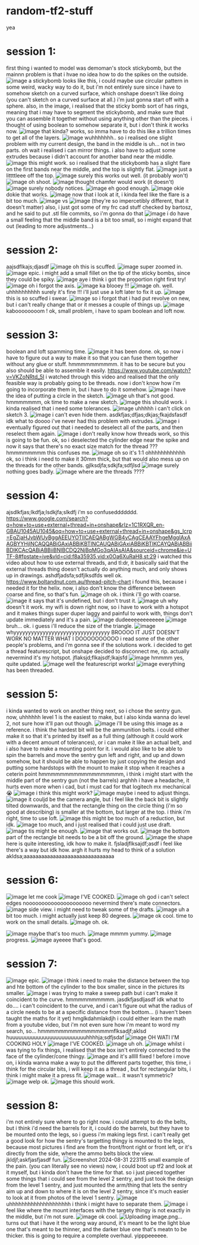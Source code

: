 # random-tf2-stuff
yea

# session 1:
first thing i wanted to model was demoman's stock stickybomb, but the mainnn problem is that i hvae no idea how to do the spikes on the outside. 
![image](https://github.com/user-attachments/assets/60ff2e51-8502-43ca-b1cd-3aa1141e975c)
a stickybomb looks like this, i could maybe use circular pattern in some weird, wacky way to do it, but i'm not entirely sure since i have to somehow sketch on a curved surface, which onshape doesn't like doing (you can't sketch on a curved surface at all.)
i'm just gonna start off with a sphere. 
also, in the image, i realised that the sticky bomb sort of has rings, meaning that i may have to segment the stickybomb, and make sure that you can assemble it together without using anything other than the pieces. 
i thought of using boolean to somehow separate it, but i don't think it works now. 
![image](https://github.com/user-attachments/assets/033cc44d-f108-4ebe-af6f-b58e54f1a64c)
that kinda? works, so imma have to do this like a trillion times to get all of the layers. 
![image](https://github.com/user-attachments/assets/33433da7-30ea-49bb-8f07-3f442491333a)
wuhhhhhhh..
so i realised one slight problem with my current design, the band in the middle is uh... not in two parts. 
oh wait i realised i can mirror things. 
i also have to adjust some extrudes because i didn't account for another band near the middle. 
![image](https://github.com/user-attachments/assets/c28ab5a0-400b-469f-9acd-8f6834341fdb)
this might work. 
so i realised that the stickybomb has a slight flare on the first bands near the middle, and the top is slightly flat. 
![image](https://github.com/user-attachments/assets/97c8b879-cb39-4acb-b2fe-e66243c1a6cf)
just a littttleee off the top. 
![image](https://github.com/user-attachments/assets/bc10bc98-7991-45de-a631-dfc525b6c301)
surely this works out well. (it probably won't)
![image](https://github.com/user-attachments/assets/34e90394-be17-4b11-b4b2-748f09921d8d)
oh shoot. 
![image](https://github.com/user-attachments/assets/87ff423c-c5a7-4fac-b4c3-1498000680dd)
thought chamfer would work (it doesn't)
![image](https://github.com/user-attachments/assets/183e8504-f1c1-42b4-965f-80c6b3be5c90)
surely nobody notices. 
![image](https://github.com/user-attachments/assets/a2d4c7c4-cb46-4206-8bde-99ef3024adbe)
eh good enough. 
![image](https://github.com/user-attachments/assets/183bb1e2-bf13-497f-a3f9-714d2181459c)
okie dokie that works. 
![image](https://github.com/user-attachments/assets/e58c0f16-a726-414b-bd1c-9e75bc818ba8)
now that i look at it, i kinda feel like the flare is a bit too much. 
![image](https://github.com/user-attachments/assets/3d69b8a3-d47a-4b82-a1c0-17210cd7f6f6)
vs
![image](https://github.com/user-attachments/assets/41ddb4b9-699f-460d-8d08-8f0e5a614134)
(they're so impercetibly different, that it doesn't matter)
also, i just got some of my frc cad stuff checked by bartosz, and he said to put .stl file commits, so i'm gonna do that 
![image](https://github.com/user-attachments/assets/14b823af-6a08-4ac1-8405-6517eb348e31)
i do have a small feeling that the middle band is a bit too small, so i might expand that out (leading to more adjustments...)

# session 2:
aajsdflkajs;djasdf
![image](https://github.com/user-attachments/assets/d0a40ded-e795-472f-81e8-7e48d14aee61)
oh this is scuffed. 
![image](https://github.com/user-attachments/assets/d20c15f3-557e-41a7-9ed2-0519112c5641)
super zoomed in. 
![image](https://github.com/user-attachments/assets/6304ed8e-0287-4ee8-8591-844c977d3d65)
epic. 
i might add a small fillet on the tip of the sticky bombs, since they could be spiky. 
![image](https://github.com/user-attachments/assets/0b703ba4-0a14-4495-a96f-318c57919343)
aye i think i got the proportion right first try!
![image](https://github.com/user-attachments/assets/e79663dd-8a34-4adc-bfd0-857d80a021cb)
oh i forgot the axis. 
![image](https://github.com/user-attachments/assets/f9a9669a-3186-424c-be99-43dece5f4c59)
ka blooey !!!
![image](https://github.com/user-attachments/assets/08011e5f-1e7b-41e2-8563-e1de808b9090)
oh.
well.
uhhhhhhhhhh surely it's fine !!!
i'll just use a loft later to fix it up. 
![image](https://github.com/user-attachments/assets/f66e8049-6ead-4666-873d-783d5a119e4f)
this is so scuffed i swear. 
![image](https://github.com/user-attachments/assets/a37b55c5-c37a-4b68-aaa2-61b697498a49)
so i forgot that i had put revolve on new, but i can't really change that or it messes a couple of things up. 
![image](https://github.com/user-attachments/assets/d416e418-c575-4f3d-b5b0-de0972d48753)
kaboooooooom !
ok, small problem, i have to spam boolean and loft now. 

# session 3:
boolean and loft spamming time. 
![image](https://github.com/user-attachments/assets/e4427858-546f-41d5-9f77-8c74d17028d2)
it has been done. 
ok, so now i have to figure out a way to make it so that you can fuse them together without any glue or stuff. 
hmmmmmmmmmm.
it has to be secure but you also should be able to assemble it easily. 
https://www.youtube.com/watch?v=VKZoNRtd_5I
i watched through this video and realised that the only feasible way is probably going to be threads. now i don't know how i'm going to incorporate them in, but i have to do it somehow. 
![image](https://github.com/user-attachments/assets/2dc0ff47-5704-489d-92a7-87cd2c9e66b2)
i have the idea of putting a circle in the sketch.
![image](https://github.com/user-attachments/assets/818b5ab0-8a4a-498f-8cce-7e44cadad32a)
uh that's not good. 
hmmmmmmm, ok time to make a new sketch. 
![image](https://github.com/user-attachments/assets/f3f89b07-96bd-49ac-8fc3-87b2404dd660)
this should work. 
i kinda realised that i need some tolerances. 
![image](https://github.com/user-attachments/assets/10d7cb01-90e1-4ce4-89d7-e291f96bb935)
uhhhhh i can't click on sketch 3.
![image](https://github.com/user-attachments/assets/99eef6aa-845f-4f92-b166-5b4efe1e679f)
i can't even hide them. 
asdkfjas;dfjas;dkjas;fkajdsfasdf
idk what to doooo
i've never had this problem with extrudes. 
![image](https://github.com/user-attachments/assets/6dac654a-d5d5-4392-8222-23f9c0c90afb)
i eventually figured out that i needed to deselect all of the parts, and then reselect them again. 
![image](https://github.com/user-attachments/assets/ca1e7216-8bec-4156-9534-240ad540484e)
i don't really know how threads work, so this is going to be fun. 
ok, so i deselected the cylinder edge near the spike and now it says that there's no exact size match for the thread ???
hmmmmmmmm this confuses me. 
![image](https://github.com/user-attachments/assets/a915c075-38a2-457a-b57f-436a8b2b1cc1)
oh so it's 1:1 ohhhhhhhhhhhh
ok, so i think i need to make it 30mm thick, but that would also mess up on the threads for the other bands.
gjlksdjfa;sdkjfa;sdfjlsd
![image](https://github.com/user-attachments/assets/72dbfb1d-8c48-4f19-94cd-501ec2f3c27f)
surely nothing goes badly. 
![image](https://github.com/user-attachments/assets/1bca99b3-c527-4ee5-beb1-3e2ea424d2f8)
where are the threads ????

# session 4:
ajsdlkfjas;lkdfja;lsdkjfa;slkdfj
i'm so confuseddddddd.
https://www.google.com/search?q=how+to+use+external+thread+in+onshape&rlz=1C1RXQR_en-GBAU1045AU1045&oq=how+to+use+external+thread+in+onshape&gs_lcrp=EgZjaHJvbWUyBggAEEUYOTIICAEQABgWGB4yCAgCEAAYFhgeMggIAxAAGBYYHjINCAQQABiGAxiABBiKBTINCAUQABiGAxiABBiKBTIKCAYQABiABBiiBDIKCAcQABiABBiiBNIBCDQ2NjBqMGo3qAIAsAIA&sourceid=chrome&ie=UTF-8#fpstate=ive&vld=cid:f8a35935,vid:x0Oa6XuRaH8,st:29
i watched this video about how to use external threads, and tl:dr, it basically said that the external threads thing doesn't actually do anything much, and only shows up in drawings. ashdfjadsfa;sdfjlksdfds
well ok. 
https://www.boltandnut.com.au/thread-pitch-chart
i found this, because i needed it for the helix. 
now, i also don't know the difference between coarse and fine, so that's fun. 
![image](https://github.com/user-attachments/assets/af2f0358-0bc8-4ea5-a843-b50d2e52d05c)
oh ok.
i think i'll go with coarse. 
![image](https://github.com/user-attachments/assets/6d99cdd9-9e6c-48f7-9878-3dc6c92aad37)
it says that it's undefined, but i don't trust it. 
![image](https://github.com/user-attachments/assets/2da85605-e060-4064-b352-83ef5e35e464)
uh why doesn't it work. 
my wifi is down right now, so i have to work with a hotspot and it makes things super duper laggy and painful to work with, things don't update immediately and it's a pain.
![image](https://github.com/user-attachments/assets/23910817-d954-4501-82bf-cbec840192fc)
dudeeeeeeeeeeeee
![image](https://github.com/user-attachments/assets/f3fc964d-e5a1-487b-b151-5564d4e6b83b)
bruh... ok. i guess i'll reduce the size of the triangle. 
![image](https://github.com/user-attachments/assets/66344e92-d0d5-412c-b573-7ac756936cda)
whyyyyyyyyyyyyyyyyyyyyyyyyyyyyyyyyy
BROOOO IT JUST DOESN'T WORK NO MATTER WHAT I DOOOOOOOOOO
i read some of the other people's problems, and i'm gonna see if the solutions work. 
i decided to get a thread featurescript, but onshape decided to disconnect me, rip. 
actually nevermind it's my hotspot. jflaksjd;flkajsdf;lkajsfd
![image](https://github.com/user-attachments/assets/55619d2b-f791-4a5f-bf58-a485e6f14572)
hmmmm yes, quite updated. 
![image](https://github.com/user-attachments/assets/0b8f7488-45d6-478d-b055-fdb0fe0ec809)
well the featurescript works!
![image](https://github.com/user-attachments/assets/63a8bbf2-fe31-4f69-839c-ad8f0f32e0b0)
everything has been threaded. 

# session 5:
i kinda wanted to work on another thing next, so i chose the sentry gun. now, uhhhhhh
level 1 is the easiest to make, but i also kinda wanna do level 2, not sure how it'll pan out though.
![image](https://github.com/user-attachments/assets/ad2af01a-4eed-467c-87b5-b905d69c26b4)
i'll be using this image as a reference. i think the hardest bit will be the ammunition belts. i could either make it so that it's printed by itself as a full thing (although it could work with a decent amount of tolerances), or i can make it like an actual belt, and i also have to make a mounting point for it.
i would also like to be able to spin the barrels and move the sentry gun left and right, and up and down somehow, but it should be able to happen by just copying the design and putting some hardstops with the mount to make it stop when it reaches a ceterin point
hmmmmmmmmmmmmmmmmmm, i think i might start with the middle part of the sentry gun (not the barrels)
arghhh i have a headache, it hurts even more when i cad, but i must cad for that logitech mx mechanical 😭
![image](https://github.com/user-attachments/assets/ef893f67-ee62-4919-90ed-fd47c74270dd)
i think this might work?
![image](https://github.com/user-attachments/assets/07169ad0-e583-4781-a07e-cec28ffd8e99)
maybe i need to adjust things. 
![image](https://github.com/user-attachments/assets/3fc70b17-49b5-4a28-a56d-09d9051764b4)
it couljd be the camera angle, but i feel like the back bit is slightly tilted downwards, and that the rectangle thing on the circle thing (i'm so good at describing) is smaller at the bottom, but larger at the top.
i think i'm right, time to use loft. 
![image](https://github.com/user-attachments/assets/f0382ff0-2ff0-4d56-8d18-0058b0571a66)
this might be too much of a reduction, but idk. 
![image](https://github.com/user-attachments/assets/3c7c32e4-36a0-47a0-b09c-5736daed433e)
too much, and i just realised that i could just use draft. 
![image](https://github.com/user-attachments/assets/d5cb57dc-de4c-4830-bae5-0d4f81bcd450)
tis might be enough. 
![image](https://github.com/user-attachments/assets/322b9e02-8660-4858-8f7c-fa8ead6ebefb)
that works out. 
![image](https://github.com/user-attachments/assets/a06693de-19c1-4bd7-84d1-33d15edb358a)
the bottom part of the rectangle bit needs to be a bit off the ground. 
![image](https://github.com/user-attachments/assets/ca51ae38-368a-4749-8de0-b6cc09ec8aff)
the shape here is quite interesting, idk how to make it. fjsladjflksajdf;asdf
i feel like there's a way but idk how. 
argh it hurts my head to think of a solution
akldsa;aaaaaaaaaaaaaaaaaaaaaaaaaaaaaaa

# session 6:
![image](https://github.com/user-attachments/assets/5b78347d-a6c6-4403-a2bf-01e0db1d7cb5)
let me cook
![image](https://github.com/user-attachments/assets/de333a8b-c928-43dd-b8e4-0cafde6c9309)
I'VE COOKED. 
![image](https://github.com/user-attachments/assets/ad7776a9-4097-4728-b1f8-fe0ce1e294d8)
oh god i can't select edges nooooooooooooooooooooo
nevermind there's mate connectors. 
![image](https://github.com/user-attachments/assets/42fb2dd8-96b0-42ef-807f-4c5bcffe7484)
side view. 
i might need to tweak some of the drafts. 
![image](https://github.com/user-attachments/assets/b97a8f04-48f2-497c-a754-7e82caf879e9)
uh a bit too much. 
i might actually just keep 80 degrees. 
![image](https://github.com/user-attachments/assets/6c15cceb-8193-4640-a108-d655a5ff48f3)
ok cool. time to work on the small details. 
![image](https://github.com/user-attachments/assets/7d17347b-5c25-4519-b215-555f7eac8f2f)
oh. ok. 

![image](https://github.com/user-attachments/assets/56f12f24-3a92-45d4-90a5-3c203ffa1355)
maybe that's too much. 
![image](https://github.com/user-attachments/assets/44c8c7ea-5116-4d0c-9489-354f41cd2faf)
mmmm yummy.
![image](https://github.com/user-attachments/assets/8a5a87a4-a54d-4ba9-b57d-98fbe7901c75)
progress.
![image](https://github.com/user-attachments/assets/f8ee5c1e-5d5b-4ab4-884e-f1092cc7516f)
ayeeee that's good. 

# session 7:
![image](https://github.com/user-attachments/assets/b769ee26-9d80-4083-a1ed-302e9445fa9d)
epic.
![image](https://github.com/user-attachments/assets/5cb38b9b-ce9f-4185-bc8f-48111ecaf60a)
i think i need to make the distance between the top and hte bottom of the cylinder to the box smaller, since in the pictures its smaller. 
![image](https://github.com/user-attachments/assets/4fc90764-f234-4cf9-a050-260072f31f40)
i was trying to make a sweep path but i can't make it coincident to the curve. 
hmmmmmmmmmm.
jasdkfjasdljasdf idk what to do....
i can't coincident to the curve, and i can't figure out what the radius of a circle needs to be at a specific distance from the bottom... (i haven't been taught the maths for it yet)
hmglkdahmlakdjh
i could either learn the math from a youtube video, but i'm not even sure how i'm meant to word my search, so...
hmmmmmmmmmmmmmmmmflksadjf;aklsd
huuuuuuuuuuuuuuuuuuuuuuuuuhhhhja;sdfjsdaf
![image](https://github.com/user-attachments/assets/2d7df967-6d18-4015-b0a3-a866c36e26f1)
OH WATI I'M COOKING HOLY
![image](https://github.com/user-attachments/assets/1118fa66-2f54-4600-b9ea-eb0328de0d64)
I'VE COOKED.
![image](https://github.com/user-attachments/assets/7403374d-d384-4e19-8b2a-bb651608fe2e)
uh oh. 
![image](https://github.com/user-attachments/assets/cc0d275a-8780-4941-9b46-35a690594df3)
whilst i was tying to fix things, i realised that the box isn't entirely connected to the face of the cylinder/cone thingy. 
![image](https://github.com/user-attachments/assets/235af666-4fe8-4da7-9488-27e404293ea6)
and it's alllll fixed !
before i move on, i kinda wanna make a way to put the different parts together, this time, i think for the circular bits, i will keep it as a thread , but for rectangular bits, i think i might make it a press fit.
![image](https://github.com/user-attachments/assets/b112524d-8e92-4dac-8bb1-4914d42e0e6a)
wait... it wasn't symmetric?
![image](https://github.com/user-attachments/assets/82a22f7f-b20b-4af5-bea7-697d6af88a97)
welp ok.
![image](https://github.com/user-attachments/assets/2ad48cf3-8abf-4489-8851-e4db5ba990da)
this should work. 

# session 8:
i'm not entirely sure where to go right now. i could attempt to do the belts, but i think i'd need the barrels for it, i could do the barrels, but they have to be mounted onto the legs, so i guess i'm making legs first.
i can't really get a good look for how the sentry's targetting thingy is mounted to the legs, because most pictures i find are from the front/front right or front left, or it's directly from the side, where the ammo belts block the view. 
jkldjf;askfjasfjasdf
fun.
![Screenshot 2024-08-31 223115](https://github.com/user-attachments/assets/071dc261-4c67-461e-bdbc-ae4c3d8d184e)
small example of the pain. (you can literally see no views)
now, i could boot up tf2 and look at it myself, but i kinda don't have the time for that. 
so i just pieced together some things that i could see from the level 2 sentry, and just took the design from the level 1 sentry, and just mounted the arm/thing that lets the sentry aim up and down to where it is on the level 2 sentry, since it's much easier to look at it from photos of the level 1 sentry. 
![image](https://github.com/user-attachments/assets/8905b96b-6a47-4591-9ec2-db0ad2080644)
uhhhhhhhhhhhhhhhhhhhh
i think i might have to separate them. 
![image](https://github.com/user-attachments/assets/42d22591-f3aa-4ca4-baab-f7373c247cff)
i feel like where the mount interfaces with the targety thingy is not exactly in the middle, but i'm not sure. 
![image](https://github.com/user-attachments/assets/2e57366f-51ce-4678-9457-264fc5e3f1d3)
ok cool. 
![Uploading image.png…]()
turns out that i have it the wrong way around, it's meant to be the light blue one that's meant to be thinner, and the darker blue one that's meatn to be thicker. 
this is going to require a complete overhaul. yipppeeeeee.
